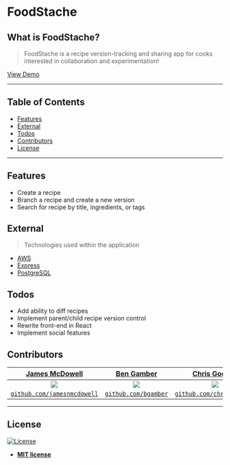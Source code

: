 # FoodStache

## What is FoodStache?
> FoodStache is a recipe version-tracking and sharing app for cooks interested in collaboration and experimentation!

[View Demo](http://ec2-18-216-197-157.us-east-2.compute.amazonaws.com/)
<br>

---

## Table of Contents
- [Features](#features)
- [External](#external)
- [Todos](#todos)
- [Contributors](#contributors)
- [License](#license)

---
## Features

* Create a recipe
* Branch a recipe and create a new version
* Search for recipe by title, ingredients, or tags

## External
> Technologies used within the application
* [AWS](https://aws.amazon.com/)
* [Express](https://expressjs.com/)
* [PostgreSQL](https://www.postgresql.org/)

## Todos
* Add ability to diff recipes
* Implement parent/child recipe version control
* Rewrite front-end in React
* Implement social features

## Contributors

| <a href="https://github.com/jamesnmcdowell" target="_blank">**James McDowell**</a> | <a href="https://github.com/bgamber" target="_blank">**Ben Gamber**</a> | <a href="https://github.com/chrisgoodell" target="_blank">**Chris Goodell**</a> |
| :---: |:---:| :---:|
| [![](https://avatars2.githubusercontent.com/u/19500679?&s=300)](https://github.com/jamesnmcdowell)    | [![](https://avatars3.githubusercontent.com/u/10930940?s=300)](https://github.com/bgamber) | [![](https://avatars3.githubusercontent.com/u/25832833?s=300)](https://github.com/chrisgoodell)  |
| <a href="https://github.com/jamesnmcdowell" target="_blank">`github.com/jamesnmcdowell`</a> | <a href="https://github.com/bgamber" target="_blank">`github.com/bgamber`</a> | <a href="https://github.com/chrisgoodell" target="_blank">`github.com/chrisgoodell`</a> |

---

## License

[![License](http://img.shields.io/:license-mit-blue.svg?style=flat-square)](http://badges.mit-license.org)

- **[MIT license](https://github.com/FoodStache/foodstache/blob/master/LICENSE)**